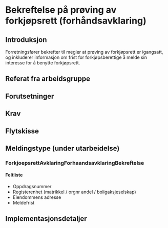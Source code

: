 # Bekreftelse på prøving av forkjøpsrett (forhåndsavklaring)
## Introduksjon
Forretningsfører bekrefter til megler at prøving av forkjøpsrett er igangsatt, og inkluderer informasjon om frist for forkjøpsberettige å melde sin interesse for å benytte forkjøpsrett.

## Referat fra arbeidsgruppe 

## Forutsetninger

## Krav  

## Flytskisse

## Meldingstype (under utarbeidelse)
### ForkjoepsrettAvklaringForhaandsavklaringBekreftelse
#### Feltliste 
* Oppdragsnummer
* Registerenhet (matrikkel / orgnr andel / boligaksjeselskap)
* Eiendommens adresse 
* Meldefrist
 

## Implementasjonsdetaljer